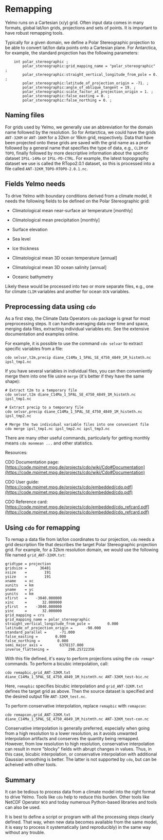 # Remapping

Yelmo runs on a Cartesian (x/y) grid. Often input data comes in many formats, global lat/lon grids, projections and sets of points. It is important to have robust remapping tools. 

Typically for a given domain, we define a Polar Stereographic projection to be able to convert lat/lon data points onto a Cartesian plane. For Antarctica, for example, the standard projection has the following parameters:

```
	int polar_stereographic ;
		polar_stereographic:grid_mapping_name = "polar_stereographic" ;
		polar_stereographic:straight_vertical_longitude_from_pole = 0. ;
		polar_stereographic:latitude_of_projection_origin = -71. ;
		polar_stereographic:angle_of_oblique_tangent = 19. ;
		polar_stereographic:scale_factor_at_projection_origin = 1. ;
		polar_stereographic:false_easting = 0. ;
		polar_stereographic:false_northing = 0. ;
```

## Naming files

For grids used by Yelmo, we generally use an abbreviation for the domain name followed by the resolution. So for Antarctica, we could have the grids `ANT-32KM` or `ANT-16KM` for a 32km or 16km grid, respectively. Data that have been projected onto these grids are saved with the grid name as a prefix followed by a general name that specifies the type of data, e.g., `CLIM` or `TOPO`, finally followed by more descriptive information about the specific dataset `IPSL-14Ma` or `IPSL-PD-CTRL`. For example, the latest topopgraphy dataset we use is called the RTopo2.0.1 dataset, so this is processed into a file called `ANT-32KM_TOPO-RTOPO-2.0.1.nc`. 

## Fields Yelmo needs

To drive Yelmo with boundary conditions derived from a climate model, it needs the following fields to be defined on the Polar Stereographic grid:

- Climatological mean near-surface air temperature [monthly]
- Climatological mean precipitation [monthly]
- Surface elevation
- Sea level
- Ice thickness

- Climatological mean 3D ocean temperature [annual]
- Climatological mean 3D ocean salinity [annual]
- Oceanic bathymetry

Likely these would be processed into two or more separate files, e.g., one for climate `CLIM` variables and another for ocean `OCN` variables.

## Preprocessing data using `cdo`

As a first step, the Climate Data Operators `cdo` package is great for most preprocessing steps. It can handle averaging data over time and space, merging data files, extracting individual variables etc. See the extensive documentation and examples online. 

For example, it is possible to use the command `cdo selvar` to extract specific variables from a file:

```
cdo selvar,t2m,precip diane_C14Ma_1_5PAL_SE_4750_4849_1M_histmth.nc ipsl_tmp1.nc
```

If you have several variables in individual files, you can then conveniently merge them into one file usine `merge` (it's better if they have the same shape):

```
# Extract t2m to a temporary file
cdo selvar,t2m diane_C14Ma_1_5PAL_SE_4750_4849_1M_histmth.nc ipsl_tmp1.nc

# Extract precip to a temporary file
cdo selvar,precip diane_C14Ma_1_5PAL_SE_4750_4849_1M_histmth.nc ipsl_tmp2.nc

# Merge the two individual variable files into one convenient file
cdo merge ipsl_tmp1.nc ipsl_tmp2.nc ipsl_tmp3.nc
```

There are many other useful commands, particularly for getting monthly means `cdo monmean ...` and other statistics. 

Resources:

CDO Documentation page:
[https://code.mpimet.mpg.de/projects/cdo/wiki/Cdo#Documentation](https://code.mpimet.mpg.de/projects/cdo/wiki/Cdo#Documentation)

CDO User guide:
[https://code.mpimet.mpg.de/projects/cdo/embedded/cdo.pdf](https://code.mpimet.mpg.de/projects/cdo/embedded/cdo.pdf)

CDO Reference card:
[https://code.mpimet.mpg.de/projects/cdo/embedded/cdo_refcard.pdf](https://code.mpimet.mpg.de/projects/cdo/embedded/cdo_refcard.pdf)

## Using `cdo` for remapping

To remap a data file from lat/lon coordinates to our projection, `cdo` needs a grid description file that describes the target Polar Stereographic projection grid. For example, for a 32km resolution domain, we would use the following file named `grid_ANT-32KM.txt`:

```
gridtype = projection
gridsize =      36481
xsize    =        191
ysize    =        191
xname    = xc
xunits   = km
yname    = yc
yunits   = km
xfirst   =    -3040.000000
xinc     =       32.000000
yfirst   =    -3040.000000
yinc     =       32.000000
grid_mapping = crs
grid_mapping_name = polar_stereographic
straight_vertical_longitude_from_pole =        0.000
latitude_of_projection_origin =      -90.000
standard_parallel =      -71.000
false_easting =        0.000
false_northing =        0.000
semi_major_axis =        6378137.000
inverse_flattening =         298.25722356
```

With this file defined, it's easy to perform projections using the `cdo remap*` commands. To perform a bicubic interpolation, call:

```
cdo remapbic,grid_ANT-32KM.txt diane_C14Ma_1_5PAL_SE_4750_4849_1M_histmth.nc ANT-32KM_test-bic.nc
```

Here, `remapbic` specifies bicubic interpolation and `grid_ANT-32KM.txt` defines the target grid as above. Then the source dataset is specified and the desired output file `ANT-32KM_test.nc`. 

To perform conservative interpolation, replace `remapbic` with `remapcon`:

```
cdo remapcon,grid_ANT-32KM.txt diane_C14Ma_1_5PAL_SE_4750_4849_1M_histmth.nc ANT-32KM_test-con.nc
```

Conservative interpolation is generally preferred, especially when going from a high resolution to a lower resolution, as it avoids unwanted interpolation artifacts and conserves the quantity being remapped. However, from low resolution to high resolution, conservative interpolation can result in more "blocky" fields with abrupt changes in values. Thus, in this case, bicubic interpolation, or conservative interpolation with additional Gaussian smoothing is better. The latter is not supported by `cdo`, but can be acheived with other tools.

## Summary

It can be tedious to process data from a climate model into the right format to drive Yelmo. Tools like `cdo` help to reduce this burden. Other tools like NetCDF Operator `NCO` and today numerous Python-based libraries and tools can also be used. 

It is best to define a script or program with all the processing steps clearly defined. That way, when new data becomes available from the same model, it is easy to process it systematically (and reproducibly) in the same way without any trouble. 


